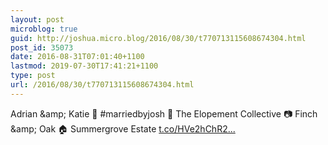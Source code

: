 ```yaml
---
layout: post
microblog: true
guid: http://joshua.micro.blog/2016/08/30/t770713115608674304.html
post_id: 35073
date: 2016-08-31T07:01:40+1100
lastmod: 2019-07-30T17:41:21+1100
type: post
url: /2016/08/30/t770713115608674304.html
---
```

Adrian &amp;amp; Katie 🎤 #marriedbyjosh 🎉 The Elopement Collective 📷 Finch &amp;amp; Oak 🏠 Summergrove Estate [t.co/HVe2hChR2...](https://t.co/HVe2hChR2G)
